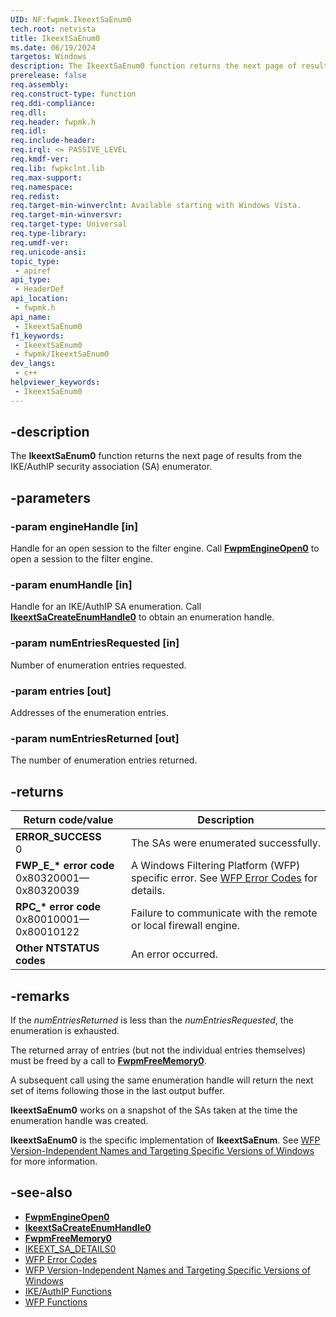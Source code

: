 ```yaml
---
UID: NF:fwpmk.IkeextSaEnum0
tech.root: netvista
title: IkeextSaEnum0
ms.date: 06/19/2024
targetos: Windows
description: The IkeextSaEnum0 function returns the next page of results from the IKE/AuthIP security association (SA) enumerator.
prerelease: false
req.assembly: 
req.construct-type: function
req.ddi-compliance: 
req.dll: 
req.header: fwpmk.h
req.idl: 
req.include-header: 
req.irql: <= PASSIVE_LEVEL
req.kmdf-ver: 
req.lib: fwpkclnt.lib
req.max-support: 
req.namespace: 
req.redist: 
req.target-min-winverclnt: Available starting with Windows Vista.
req.target-min-winversvr: 
req.target-type: Universal
req.type-library: 
req.umdf-ver: 
req.unicode-ansi: 
topic_type:
 - apiref
api_type:
 - HeaderDef
api_location:
 - fwpmk.h
api_name:
 - IkeextSaEnum0
f1_keywords:
 - IkeextSaEnum0
 - fwpmk/IkeextSaEnum0
dev_langs:
 - c++
helpviewer_keywords:
 - IkeextSaEnum0
---
```


## -description

The **IkeextSaEnum0** function returns the next page of results from the IKE/AuthIP security association (SA) enumerator.

## -parameters

### -param engineHandle [in]

Handle for an open session to the filter engine. Call **[FwpmEngineOpen0](nf-fwpmk-fwpmengineopen0.md)** to open a session to the filter engine.

### -param enumHandle [in]

Handle for an IKE/AuthIP SA enumeration. Call **[IkeextSaCreateEnumHandle0](nf-fwpmk-ikeextsacreateenumhandle0.md)** to obtain an enumeration handle.

### -param numEntriesRequested [in]

Number of enumeration entries requested.

### -param entries [out]

Addresses of the enumeration entries.

### -param numEntriesReturned [out]

The number of enumeration entries returned.

## -returns

| Return code/value | Description |
|---|---|
| **ERROR_SUCCESS**<br>0 | The SAs were enumerated successfully. |
| **FWP_E_\* error code**<br>0x80320001—0x80320039 | A Windows Filtering Platform (WFP) specific error. See [WFP Error Codes](/windows/win32/fwp/wfp-error-codes) for details. |
| **RPC_\* error code**<br>0x80010001—0x80010122 | Failure to communicate with the remote or local firewall engine. |
| **Other NTSTATUS codes** | An error occurred. |

## -remarks

If the *numEntriesReturned* is less than the *numEntriesRequested*, the enumeration is exhausted.

The returned array of entries (but not the individual entries themselves) must be freed by a call to **[FwpmFreeMemory0](nf-fwpmk-fwpmfreememory0.md)**.

A subsequent call using the same enumeration handle will return the next set of items following those in the last output buffer.

**IkeextSaEnum0** works on a snapshot of the SAs taken at the time the enumeration handle was created.

**IkeextSaEnum0** is the specific implementation of **IkeextSaEnum**. See [WFP Version-Independent Names and Targeting Specific Versions of Windows](/windows/desktop/FWP/wfp-version-independent-names-and-targeting-specific-versions-of-windows) for more information.

## -see-also

- **[FwpmEngineOpen0](nf-fwpmk-fwpmengineopen0.md)**
- **[IkeextSaCreateEnumHandle0](nf-fwpmk-ikeextsacreateenumhandle0.md)**
- **[FwpmFreeMemory0](nf-fwpmk-fwpmfreememory0.md)**
- [IKEEXT_SA_DETAILS0](/windows/desktop/api/iketypes/ns-iketypes-ikeext_sa_details0)
- [WFP Error Codes](/windows/win32/fwp/wfp-error-codes)
- [WFP Version-Independent Names and Targeting Specific Versions of Windows](/windows/desktop/FWP/wfp-version-independent-names-and-targeting-specific-versions-of-windows)
- [IKE/AuthIP Functions](/windows/desktop/FWP/fwp-ike-functions)
- [WFP Functions](/windows/desktop/FWP/fwp-functions)
